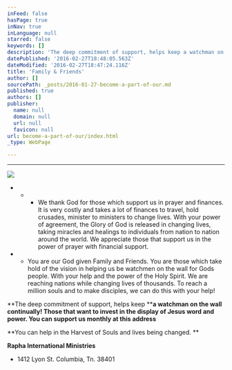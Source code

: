 ```yaml
---
inFeed: false
hasPage: true
inNav: true
inLanguage: null
starred: false
keywords: []
description: 'The deep commitment of support, helps keep a watchman on the wall continually! '
datePublished: '2016-02-27T18:48:05.563Z'
dateModified: '2016-02-27T18:47:24.116Z'
title: 'Family & Friends'
author: []
sourcePath: _posts/2016-01-27-become-a-part-of-our.md
published: true
authors: []
publisher:
  name: null
  domain: null
  url: null
  favicon: null
url: become-a-part-of-our/index.html
_type: WebPage

---
```

****
![](https://s3-us-west-2.amazonaws.com/the-grid-img/p/b4af49869f129da42e3011ebe58962e292515e88.jpg)

* * * We thank God for those which support us in prayer and finances. It is very costly and takes a lot of finances to travel, hold crusades, minister to ministers to change lives.  With your power of agreement, the Glory of God is released in changing 
lives, taking miracles and healings to individuals from nation to 
nation around the world. We appreciate those that support us in the power of prayer with financial support. 
* * You are our God given Family and Friends. You are those which take hold of the vision in helping us be watchmen on the wall for Gods people. With your help and the power of the Holy Spirit. We are reaching nations while changing lives of thousands. To reach a million souls and to make disciples, we can do this with your help! 

**The deep commitment of support, helps keep ****a watchman on the wall continually! Those that want to invest in the display of Jesus word and power. You can support us monthly at this address**

**You can help in the Harvest of Souls and lives being changed. **

**Rapha International Ministries**

* 1412 Lyon St. Columbia, Tn. 38401